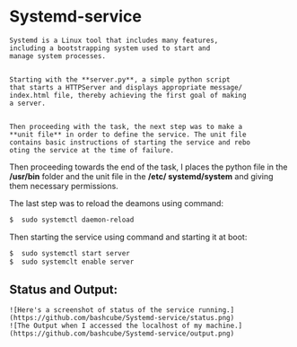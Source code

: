 # Systemd-service
    Systemd is a Linux tool that includes many features,
    including a bootstrapping system used to start and
    manage system processes.
   
   
    Starting with the **server.py**, a simple python script
    that starts a HTTPServer and displays appropriate message/
    index.html file, thereby achieving the first goal of making
    a server.
   
   
    Then proceeding with the task, the next step was to make a 
    **unit file** in order to define the service. The unit file 
    contains basic instructions of starting the service and rebo
    oting the service at the time of failure.
    
    
   Then proceeding towards the end of the task, I places the python 
   file in the **/usr/bin** folder and the unit file in the **/etc/
   systemd/system** and giving them necessary permissions.
   
   
   The last step was to reload the deamons using command:
   ```bash
   $  sudo systemctl daemon-reload
   ```
   Then starting the service using command and starting it at boot:
   ```bash
   $  sudo systemctl start server
   $  sudo systemclt enable server
   ```
    
  
 ## Status and Output:
    ![Here's a screenshot of status of the service running.](https://github.com/bashcube/Systemd-service/status.png)
    ![The Output when I accessed the localhost of my machine.](https://github.com/bashcube/Systemd-service/output.png)
    
       
